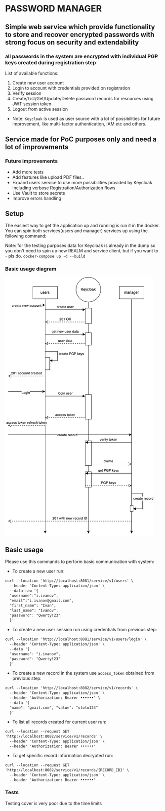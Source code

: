 # PASSWORD MANAGER

## Simple web service which provide functionality to store and recover encrypted passwords with strong focus on security and extendability
### all passwords in the system are encrypted with individual PGP keys created during registration step

List of available functions:

1. Create new user account
2. Login to account with credentials provided on registration
3. Verify session
4. Create/List/Get/Update/Delete password records for resources using JWT session token
5. Logout from active session

* Note: `Keycloak` is used as user source with a lot of possibilities for future improvement, like multi-factor authentication, IAM etc and others. 
## Service made for PoC purposes only and need a lot of improvements
### Future improvements ###
* Add more tests
* Add features like upload PDF files..
* Expand users service to use more possibilities provided by Keycloak including verbose Registration/Authorization flows
* Use Vault to store secrets
* Improve errors handling

## Setup

The easiest way to get the application up and running is run it in the docker.
You can spin both services(users and manager) services up using the following command:

Note: for the testing purposes data for Keycloak is already in the dump so you don't need to spin up new REALM and 
service client, but if you want to - pls do. 
`docker-compose up -d --build`

### Basic usage diagram ###
![Basic usage](diagram.png)

## Basic usage

Please use this commands to perform basic communication with system:

* To create a new user run: 
```shell
curl --location 'http://localhost:8081/service/v1/users' \
  --header 'Content-Type: application/json' \
  --data-raw '{
  "username":"i.ivanov",
  "email":"i.ivanov@gmail.com",
  "first_name": "Ivan",
  "last_name": "Ivanov",
  "password": "Qwerty!23"
  }'
```

* To create a new user session run using credentials from previous step: 
```shell
curl --location 'http://localhost:8081/service/v1/users/login' \
  --header 'Content-Type: application/json' \
  --data '{
  "username": "i.ivanov",
  "password": "Qwerty!23"
  }'
```
* To create a new record in the system use `access_token` obtained from previous step:
```shell
curl --location 'http://localhost:8082/service/v1/records' \
  --header 'Content-Type: application/json' \
  --header 'Authorization: Bearer ••••••' \
  --data '{
  "name": "gmail.com", "value": "ololo123"
  }'
``` 

* To list all records created for current user run: 
```shell
curl --location --request GET 'http://localhost:8082/service/v1/records' \
  --header 'Content-Type: application/json' \
  --header 'Authorization: Bearer ••••••'
``` 

* To get specific record information decrypted run: 
```shell
curl --location --request GET 'http://localhost:8082/service/v1/records/{RECORD_ID}' \
  --header 'Content-Type: application/json' \
  --header 'Authorization: Bearer ••••••'
```

### Tests ###
Testing cover is very poor due to the time limits
